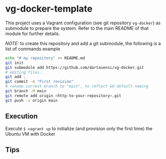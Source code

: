 # vg-docker-template

This project uses a Vagrant configuration (see git repository `vg-docker`) as submodule to prepare the system. Refer to the main README of that module for further details.

_NOTE:_ to create this repository and add a git submodule, the following is a list of commands example

```bash
echo "# my repository" >> README.md
git init
git submodule add https://github.com/dartasensi/vg-docker.git
# editing files..
git add .
git commit -m "First revision"
# rename current branch to "main", to reflect GH default naming
git branch -M main
git remote add origin <http-to-your-repository>.git
git push -u origin main
```

## Execution

Execute `$ vagrant up` to initialize (and provision only the first time) the Ubuntu VM with Docker

## Tips

